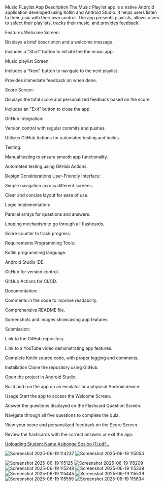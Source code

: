 Music PLaylist App
Description
The Music Playlist app is a native Android application developed using Kotlin and Android Studio. It helps users listen to their ,usic with their own control. The app presents playlists, allows users to select their playlists, tracks their music, and provides feedback.

Features
Welcome Screen:

Displays a brief description and a welcome message.

Includes a "Start" button to initiate the the music app.

Music playlist Screen:


Includes a "Next" button to navigate to the next playlist.

Provides immediate feedback on when done.

Score Screen:

Displays the total score and personalized feedback based on the score.


Includes an "Exit" button to close the app.

GitHub Integration:

Version control with regular commits and pushes.

Utilizes GitHub Actions for automated testing and builds.

Testing:

Manual testing to ensure smooth app functionality.

Automated testing using GitHub Actions.

Design Considerations
User-Friendly Interface:

Simple navigation across different screens.

Clear and concise layout for ease of use.

Logic Implementation:

Parallel arrays for questions and answers.

Looping mechanism to go through all flashcards.

Score counter to track progress.

Requirements
Programming Tools:

Kotlin programming language.

Android Studio IDE.

GitHub for version control.

GitHub Actions for CI/CD.

Documentation:

Comments in the code to improve readability.

Comprehensive README file.

Screenshots and images showcasing app features.

Submission:

Link to the GitHub repository.

Link to a YouTube video demonstrating app features.

Complete Kotlin source code, with proper logging and comments.

Installation
Clone the repository using GitHub.

Open the project in Android Studio.

Build and run the app on an emulator or a physical Android device.

Usage
Start the app to access the Welcome Screen.

Answer the questions displayed on the Flashcard Question Screen.

Navigate through all five questions to complete the quiz.

View your score and personalized feedback on the Score Screen.

Review the flashcards with the correct answers or exit the app.


[Uploading Student Name Asibonge Sosibo (1).pdf…]()

![Screenshot 2025-06-19 114237](https://github.com/user-attachments/assets/48cfbde5-b87a-471a-90fe-649e18672a7e)
![Screenshot 2025-06-19 115054](https://github.com/user-attachments/assets/06538a01-2660-4219-98a1-6354d3039fac)

![Screenshot 2025-06-19 115125](https://github.com/user-attachments/assets/b91b521f-6f9c-4378-8ca6-680f7741ca6f)
![Screenshot 2025-06-19 115209](https://github.com/user-attachments/assets/a3840755-fd7b-4560-ac6d-5b1728514ee7)
![Screenshot 2025-06-19 115248](https://github.com/user-attachments/assets/d6786ca1-d105-4ffd-a63b-e3153def43f9)
![Screenshot 2025-06-19 115339](https://github.com/user-attachments/assets/b63e338d-f79c-48f3-a236-9e23a8b7af56)
![Screenshot 2025-06-19 115445](https://github.com/user-attachments/assets/b64cdb16-e980-4cba-8b72-8b48b6c33d41)
![Screenshot 2025-06-19 115539](https://github.com/user-attachments/assets/c855f6cb-518e-4361-b6a4-1c2166159e34)
![Screenshot 2025-06-19 115559](https://github.com/user-attachments/assets/219879ba-8fdb-4814-9106-961477e43c8d)
![Screenshot 2025-06-19 115634](https://github.com/user-attachments/assets/e20c63e5-eb26-4859-8396-63ea6502a9bd)










